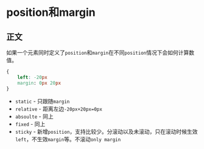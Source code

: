 # position和margin

## 正文

如果一个元素同时定义了`position`和`margin`在不同`position`情况下会如何计算数值。

```CSS
{
    left: -20px
    margin: 0px 20px
}
```

* `static` - 只跟随`margin`
* `relative` - 距离左边`-20px+20px=0px`
* `absoulte` - 同上
* `fixed` - 同上
* `sticky` - 新增`position`，支持比较少。分滚动以及未滚动，只在滚动时候生效`left`，不生效`margin`等。不滚动`only margin`